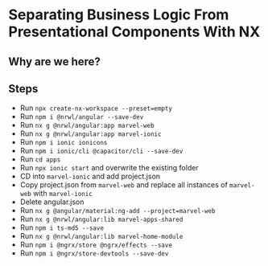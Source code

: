 # Separating Business Logic From Presentational Components With NX

## Why are we here?


## Steps
- Run `npx create-nx-workspace --preset=empty`
- Run `npm i @nrwl/angular --save-dev`
- Run `nx g @nrwl/angular:app marvel-web`
- Run `nx g @nrwl/angular:app marvel-ionic`
- Run `npm i ionic ionicons`
- Run `npm i ionic/cli @capacitor/cli --save-dev`
- Run `cd apps`
- Run `npx ionic start` and overwrite the existing folder
- CD into `marvel-ionic` and add project.json
- Copy project.json from `marvel-web` and replace all instances of `marvel-web` with `marvel-ionic`
- Delete angular.json
- Run `nx g @angular/material:ng-add --project=marvel-web`
- Run `nx g @nrwl/angular:lib marvel-apps-shared`
- Run `npm i ts-md5 --save`
- Run `nx g @nrwl/angular:lib marvel-home-module`
- Run `npm i @ngrx/store @ngrx/effects --save`
- Run `npm i @ngrx/store-devtools --save-dev`